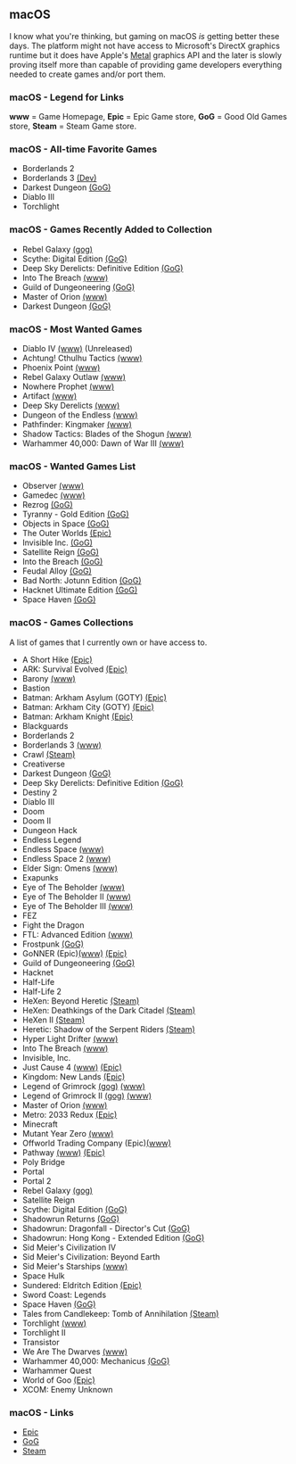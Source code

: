 ## macOS

I know what you're thinking, but gaming on macOS *is* getting better these days. The platform might not have access to
Microsoft's DirectX graphics runtime but it does have Apple's [Metal](https://developer.apple.com/metal/) graphics API 
and the later is slowly proving itself more than capable of providing game developers everything needed to create games 
and/or port them.

### macOS - Legend for Links

**www** = Game Homepage, **Epic** = Epic Game store, **GoG** = Good Old Games store, **Steam** = Steam Game store.

### macOS - All-time Favorite Games

- Borderlands 2
- Borderlands 3 [(Dev)](https://boderlands.com)
- Darkest Dungeon [(GoG)](https://www.gog.com/game/darkest_dungeon)
- Diablo III 
- Torchlight 

### macOS - Games Recently Added to Collection

- Rebel Galaxy [(gog)](https://www.gog.com/game/rebel_galaxy)
- Scythe: Digital Edition [(GoG)](https://www.gog.com/game/scythe_digital_edition)
- Deep Sky Derelicts: Definitive Edition [(GoG)](https://www.gog.com/game/deep_sky_derelicts_definitive_edition)
- Into The Breach [(www)](https://subsetgames.com/itb.html)
- Guild of Dungeoneering [(GoG)](http://www.guildofdungeoneering.com/)
- Master of Orion [(www)](http://masteroforion.com/intro)
- Darkest Dungeon [(GoG)](https://www.gog.com/game/darkest_dungeon)

### macOS - Most Wanted Games

- Diablo IV [(www)](https://diablo.blizzard.com/en-us/) (Unreleased)
- Achtung! Cthulhu Tactics [(www)](https://store.steampowered.com/app/874460/Achtung_Cthulhu_Tactics/)
- Phoenix Point [(www)](https://phoenixpoint.info/)
- Rebel Galaxy Outlaw [(www)](https://rebel-galaxy.com/)
- Nowhere Prophet [(www)](http://www.noprophet.com/)
- Artifact [(www)](https://store.steampowered.com/app/583950/Artifact/)
- Deep Sky Derelicts [(www)](https://www.snowhoundgames.com/deep-sky-derelicts/)
- Dungeon of the Endless [(www)](https://store.steampowered.com/app/249050/Dungeon_of_the_Endless/)
- Pathfinder: Kingmaker [(www)](https://owlcatgames.com)
- Shadow Tactics: Blades of the Shogun [(www)](http://www.mimimi-productions.de/shadow_tactics_micro/)
- Warhammer 40,000: Dawn of War III [(www)](https://www.dawnofwar.com)

### macOS - Wanted Games List

- Observer [(www)](https://www.blooberteam.com/observer_)
- Gamedec [(www)](https://www.gamedec.com/)
- Rezrog [(GoG)](https://www.gog.com/game/rezrog)
- Tyranny - Gold Edition [(GoG)](https://www.gog.com/game/tyranny_gold_edition)
- Objects in Space [(GoG)](https://www.gog.com/game/objects_in_space)
- The Outer Worlds [(Epic)](https://www.epicgames.com/store/en-US/product/the-outer-worlds/home)
- Invisible Inc. [(GoG)](https://www.gog.com/game/invisible_inc)
- Satellite Reign [(GoG)](https://www.gog.com/game/satellite_reign)
- Into the Breach [(GoG)](https://www.gog.com/game/into_the_breach)
- Feudal Alloy [(GoG)](https://www.gog.com/game/feudal_alloy)
- Bad North: Jotunn Edition [(GoG)](https://www.gog.com/game/bad_north)
- Hacknet Ultimate Edition [(GoG)](https://www.gog.com/game/hacknet_ultimate_edition)
- Space Haven [(GoG)](https://www.gog.com/game/space_haven)

### macOS - Games Collections

A list of games that I currently own or have access to.

- A Short Hike [(Epic)](https://www.epicgames.com/store/en-US/product/a-short-hike/home)
- ARK: Survival Evolved [(Epic)](https://www.epicgames.com/store/en-US/product/ark/home)
- Barony [(www)](http://www.baronygame.com/)
- Bastion
- Batman: Arkham Asylum (GOTY) [(Epic)](https://www.epicgames.com/store/en-US/product/batman-arkham-asylum/home)
- Batman: Arkham City (GOTY) [(Epic)](https://www.epicgames.com/store/en-US/product/batman-arkham-city/home)
- Batman: Arkham Knight [(Epic)](https://www.epicgames.com/store/en-US/product/batman-arkham-knight/home)
- Blackguards
- Borderlands 2
- Borderlands 3 [(www)](https://boderlands.com)
- Crawl [(Steam)](https://store.steampowered.com/app/293780/Crawl/)
- Creativerse
- Darkest Dungeon [(GoG)](https://www.gog.com/game/darkest_dungeon)
- Deep Sky Derelicts: Definitive Edition [(GoG)](https://www.gog.com/game/deep_sky_derelicts_definitive_edition)
- Destiny 2
- Diablo III
- Doom
- Doom II
- Dungeon Hack
- Endless Legend
- Endless Space [(www)](https://www.endless-space.com)
- Endless Space 2 [(www)](https://www.endless-space.com)
- Elder Sign: Omens [(www)](https://www.fantasyflightgames.com/en/products/elder-sign-omens/)
- Exapunks
- Eye of The Beholder [(www)](https://en.wikipedia.org/wiki/Eye_of_the_Beholder_(video_game))
- Eye of The Beholder II [(www)](https://en.wikipedia.org/wiki/Eye_of_the_Beholder_II:_The_Legend_of_Darkmoon)
- Eye of The Beholder III [(www)](https://en.wikipedia.org/wiki/Eye_of_the_Beholder_III:_Assault_on_Myth_Drannor)
- FEZ
- Fight the Dragon
- FTL: Advanced Edition [(www)](https://subsetgames.com/ftl.html)
- Frostpunk [(GoG)](https://www.gog.com/game/frostpunk)
- GoNNER (Epic)[(www)](https://www.gonnergame.com/) [(Epic)](https://www.epicgames.com/store/en-US/product/gonner/home)
- Guild of Dungeoneering [(GoG)](http://www.guildofdungeoneering.com/)
- Hacknet
- Half-Life
- Half-Life 2
- HeXen: Beyond Heretic [(Steam)](https://store.steampowered.com/app/2360/HeXen_Beyond_Heretic/)
- HeXen: Deathkings of the Dark Citadel [(Steam)](https://store.steampowered.com/app/2370/HeXen_Deathkings_of_the_Dark_Citadel/)
- HeXen II [(Steam)](https://store.steampowered.com/app/9060/HeXen_II/)
- Heretic: Shadow of the Serpent Riders [(Steam)](https://store.steampowered.com/app/2390/Heretic_Shadow_of_the_Serpent_Riders/)
- Hyper Light Drifter [(www)](https://heartmachine.com/hyper-light)
- Into The Breach [(www)](https://subsetgames.com/itb.html)
- Invisible, Inc.
- Just Cause 4 [(www)](https://justcause.square-enix-games.com/en-us/) [(Epic)](https://www.epicgames.com/store/en-US/product/just-cause-4/home)
- Kingdom: New Lands [(Epic)](https://www.epicgames.com/store/en-US/product/kingdom-new-lands/home)
- Legend of Grimrock [(gog)](https://www.gog.com/game/legend_of_grimrock) [(www)](http://www.grimrock.net/games/)
- Legend of Grimrock II [(gog)](https://www.gog.com/game/legend_of_grimrock_2) [(www)](http://www.grimrock.net/games/)
- Master of Orion [(www)](http://masteroforion.com/intro)
- Metro: 2033 Redux [(Epic)](https://www.epicgames.com/store/en-US/product/metro-2033-redux/home)
- Minecraft
- Mutant Year Zero [(www)](https://www.mutantyearzero.com)
- Offworld Trading Company (Epic)[(www)](https://www.offworldgame.com)
- Pathway [(www)](http://pathway-game.com/) [(Epic)](https://www.epicgames.com/store/en-US/product/pathway/home)
- Poly Bridge
- Portal
- Portal 2
- Rebel Galaxy [(gog)](https://www.gog.com/game/rebel_galaxy)
- Satellite Reign
- Scythe: Digital Edition [(GoG)](https://www.gog.com/game/scythe_digital_edition)
- Shadowrun Returns [(GoG)](https://www.gog.com/game/shadowrun_returns)
- Shadowrun: Dragonfall - Director's Cut [(GoG)](https://www.gog.com/game/shadowrun_dragonfall_directors_cut)
- Shadowrun: Hong Kong - Extended Edition [(GoG)](https://www.gog.com/game/shadowrun_hong_kong_extended_edition)
- Sid Meier's Civilization IV
- Sid Meier's Civilization: Beyond Earth
- Sid Meier's Starships [(www)](https://www.2k.com/en-US/game/sid-meiers-starships/)
- Space Hulk
- Sundered: Eldritch Edition [(Epic)](https://www.epicgames.com/store/en-US/product/sundered-eldritch-edition/home)
- Sword Coast: Legends
- Space Haven [(GoG)](https://www.gog.com/game/space_haven)
- Tales from Candlekeep: Tomb of Annihilation [(Steam)](https://store.steampowered.com/app/663380/Tales_from_Candlekeep_Tomb_of_Annihilation/)
- Torchlight [(www)](https://www.torchlight1.com/en)
- Torchlight II
- Transistor 
- We Are The Dwarves [(www)](http://wearethedwarves.com/press/#description)
- Warhammer 40,000: Mechanicus [(GoG)](https://www.gog.com/game/warhammer_40000_mechanicus)
- Warhammer Quest
- World of Goo [(Epic)](https://www.epicgames.com/store/en-US/product/world-of-goo/home)
- XCOM: Enemy Unknown

### macOS - Links

- [Epic](https://www.epicgames.com/store/en-US)
- [GoG](https://www.gog.com/)
- [Steam](https://store.steampowered.com/)

